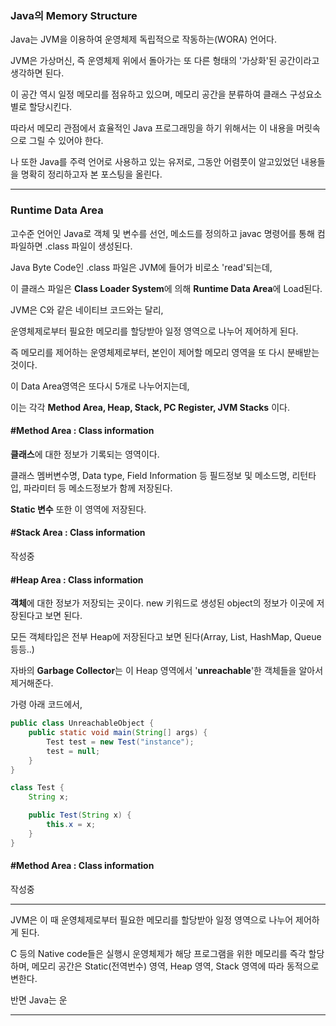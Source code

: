 ### Java의 Memory Structure



Java는 JVM을 이용하여 운영체제 독립적으로 작동하는(WORA) 언어다.

JVM은 가상머신, 즉 운영체제 위에서 돌아가는 또 다른 형태의 '가상화'된 공간이라고 생각하면 된다.

이 공간 역시 일정 메모리를 점유하고 있으며, 메모리 공간을 분류하여 클래스 구성요소별로 할당시킨다.

따라서 메모리 관점에서 효율적인 Java 프로그래밍을 하기 위해서는 이 내용을 머릿속으로 그릴 수 있어야 한다.

나 또한 Java를 주력 언어로 사용하고 있는 유저로, 그동안 어렴풋이 알고있었던 내용들을 명확히 정리하고자 본 포스팅을 올린다.



---

### Runtime Data Area



고수준 언어인 Java로 객체 및 변수를 선언, 메소드를 정의하고 javac 명령어를 통해 컴파일하면 .class 파일이 생성된다. 

Java Byte Code인 .class 파일은 JVM에 들어가 비로소 'read'되는데, 

이 클래스 파일은 **Class Loader System**에 의해 **Runtime Data Area**에 Load된다.



JVM은 C와 같은 네이티브 코드와는 달리, 

운영체제로부터 필요한 메모리를 할당받아 일정 영역으로 나누어 제어하게 된다.

즉 메모리를 제어하는 운영체제로부터, 본인이 제어할 메모리 영역을 또 다시 분배받는 것이다.

이 Data Area영역은 또다시 5개로 나누어지는데, 

이는 각각 **Method Area, Heap, Stack, PC Register,  JVM Stacks** 이다.



#### #Method Area : Class information

**클래스**에 대한 정보가 기록되는 영역이다.

클래스 멤버변수명, Data type, Field Information 등 필드정보 및 메소드명, 리턴타입, 파라미터 등 메소드정보가 함께 저장된다.

**Static 변수** 또한 이 영역에 저장된다.



#### #Stack Area : Class information

작성중



#### #Heap Area : Class information

**객체**에 대한 정보가 저장되는 곳이다. new 키워드로 생성된 object의 정보가 이곳에 저장된다고 보면 된다.

모든 객체타입은 전부 Heap에 저장된다고 보면 된다(Array, List, HashMap, Queue 등등..)

자바의 **Garbage Collector**는 이 Heap 영역에서 '**unreachable**'한 객체들을 알아서 제거해준다.

가령 아래 코드에서,

```java
public class UnreachableObject {
    public static void main(String[] args) {
        Test test = new Test("instance");
        test = null;
    }
}

class Test {
    String x;

    public Test(String x) {
        this.x = x;
    }
}
```



#### #Method Area : Class information

작성중



---





JVM은 이 때 운영체제로부터 필요한 메모리를 할당받아 일정 영역으로 나누어 제어하게 된다.

C 등의 Native code들은 실행시 운영체제가 해당 프로그램을 위한 메모리를 즉각 할당하며, 메모리 공간은 Static(전역번수) 영역, Heap 영역, Stack 영역에 따라 동적으로 변한다.



반면 Java는 운

------

